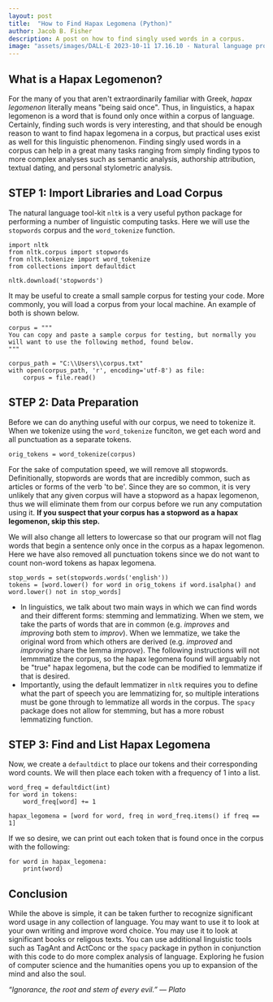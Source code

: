 ```yaml
---
layout: post
title:  "How to Find Hapax Legomena (Python)"
author: Jacob B. Fisher
description: A post on how to find singly used words in a corpus.
image: "assets/images/DALL·E 2023-10-11 17.16.10 - Natural language processing neural network picture.png"
--- 
```


## What is a Hapax Legomenon?  

For the many of you that aren't extraordinarily familiar with Greek, *hapax legomenon* literally means "being said once". Thus, in linguistics, a hapax legomenon is a word that is found only once within a corpus of language. Certainly, finding such words is very interesting, and that should be enough reason to want to find hapax legomena in a corpus, but practical uses exist as well for this linguistic phenomenon. Finding singly used words in a corpus can help in a great many tasks ranging from simply finding typos to more complex analyses such as semantic analysis, authorship attribution, textual dating, and personal stylometric analysis.

STEP 1: Import Libraries and Load Corpus
---
The natural language tool-kit `nltk` is a very useful python package for performing a number of linguistic computing tasks. Here we will use the `stopwords` corpus and the `word_tokenize` function.
```
import nltk
from nltk.corpus import stopwords
from nltk.tokenize import word_tokenize
from collections import defaultdict

nltk.download('stopwords')
```
It may be useful to create a small sample corpus for testing your code. More commonly, you will load a corpus from your local machine. An example of both is shown below. 
```
corpus = """
You can copy and paste a sample corpus for testing, but normally you will want to use the following method, found below.
"""

corpus_path = "C:\\Users\\corpus.txt"
with open(corpus_path, 'r', encoding='utf-8') as file:
    corpus = file.read()
```

STEP 2: Data Preparation
---
Before we can do anything useful with our corpus, we need to tokenize it. When we tokenize using the `word_tokenize` funciton, we get each word and all punctuation as a separate tokens. 

```
orig_tokens = word_tokenize(corpus)
```
For the sake of computation speed, we will remove all stopwords. Definitionally, stopwords are words that are incredibly common, such as articles or forms of the verb 'to be'. Since they are so common, it is very unlikely that any given corpus will have a stopword as a hapax legomenon, thus we will eliminate them from our corpus before we run any computation using it. **If you suspect that your corpus has a stopword as a hapax legomenon, skip this step.**

We will also change all letters to lowercase so that our program will not flag words that begin a sentence only once in the corpus as a hapax legomenon. Here we have also removed all punctuation tokens since we do not want to count non-word tokens as hapax legomena. 
```
stop_words = set(stopwords.words('english'))
tokens = [word.lower() for word in orig_tokens if word.isalpha() and word.lower() not in stop_words]
```

* In linguistics, we talk about two main ways in which we can find words and their different forms: stemming and lemmatizing. When we stem, we take the parts of words that are in common (e.g. *improves* and *improving* both stem to *improv*). When we lemmatize, we take the original word from which others are derived (e.g. *improved* and *improving* share the lemma *improve*). The following instructions will not lemmmatize the corpus, so the hapax legomena found will arguably not be "true" hapax legomena, but the code can be modified to lemmatize if that is desired.
* Importantly, using the default lemmatizer in `nltk` requires you to define what the part of speech you are lemmatizing for, so multiple interations must be gone through to lemmatize all words in the corpus. The `spacy` package does not allow for stemming, but has a more robust lemmatizing function.

STEP 3: Find and List Hapax Legomena
---
Now, we create a `defaultdict` to place our tokens and their corresponding word counts. We will then place each token with a frequency of 1 into a list.

```
word_freq = defaultdict(int)
for word in tokens:
    word_freq[word] += 1

hapax_legomena = [word for word, freq in word_freq.items() if freq == 1]
```
If we so desire, we can print out each token that is found once in the corpus with the following:
```
for word in hapax_legomena:
    print(word)
```
## Conclusion
While the above is simple, it can be taken further to recognize significant word usage in any collection of language. You may want to use it to look at your own writing and improve word choice. You may use it to look at significant books or religous texts. You can use additional linguistic tools such as TagAnt and ActConc or the `spacy` package in python in conjunction with this code to do more complex analysis of language. Exploring he fusion of computer science and the humanities opens you up to expansion of the mind and also the soul. 


*“Ignorance, the root and stem of every evil.”
― Plato*
